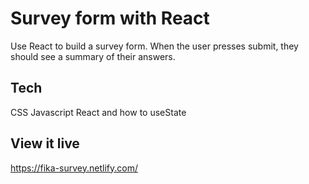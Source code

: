 # Survey form with React

Use React to build a survey form. When the user presses submit, they should see a summary of their answers.

## Tech
CSS
Javascript
React and how to useState


## View it live
https://fika-survey.netlify.com/
